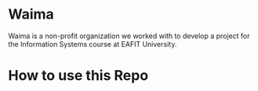 # Waima
Waima is a non-profit organization we worked with to develop a project for the Information Systems course at EAFIT University.

# How to use this Repo
